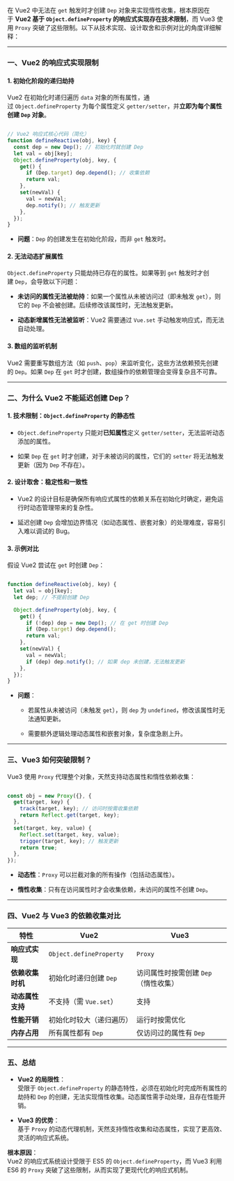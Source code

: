 
在 Vue2 中无法在 `get` 触发时才创建 `Dep` 对象来实现惰性收集，根本原因在于 **Vue2 基于 `Object.defineProperty` 的响应式实现存在技术限制**，而 Vue3 使用 `Proxy` 突破了这些限制。以下从技术实现、设计取舍和示例对比的角度详细解释：

---

### **一、Vue2 的响应式实现限制**

#### **1. 初始化阶段的递归劫持**

Vue2 在初始化时递归遍历 `data` 对象的所有属性，通过 `Object.defineProperty` 为每个属性定义 `getter/setter`，并**立即为每个属性创建 `Dep` 对象**。

```javascript

// Vue2 响应式核心代码（简化）
function defineReactive(obj, key) {
  const dep = new Dep(); // 初始化时就创建 Dep
  let val = obj[key];
  Object.defineProperty(obj, key, {
    get() {
      if (Dep.target) dep.depend(); // 收集依赖
      return val;
    },
    set(newVal) {
      val = newVal;
      dep.notify(); // 触发更新
    },
  });
}
```

- **问题**：`Dep` 的创建发生在初始化阶段，而非 `get` 触发时。
    

#### **2. 无法动态扩展属性**

`Object.defineProperty` 只能劫持已存在的属性。如果等到 `get` 触发时才创建 `Dep`，会导致以下问题：

- **未访问的属性无法被劫持**：如果一个属性从未被访问过（即未触发 `get`），则它的 `Dep` 不会被创建。后续修改该属性时，无法触发更新。
    
- **动态新增属性无法被监听**：Vue2 需要通过 `Vue.set` 手动触发响应式，而无法自动处理。
    

#### **3. 数组的监听机制**

Vue2 需要重写数组方法（如 `push`、`pop`）来监听变化，这些方法依赖预先创建的 `Dep`。如果 `Dep` 在 `get` 时才创建，数组操作的依赖管理会变得复杂且不可靠。

---

### **二、为什么 Vue2 不能延迟创建 Dep？**

#### **1. 技术限制：`Object.defineProperty` 的静态性**

- `Object.defineProperty` 只能对**已知属性**定义 `getter/setter`，无法监听动态添加的属性。
    
- 如果 `Dep` 在 `get` 时才创建，对于未被访问的属性，它们的 `setter` 将无法触发更新（因为 `Dep` 不存在）。
    

#### **2. 设计取舍：稳定性和一致性**

- Vue2 的设计目标是确保所有响应式属性的依赖关系在初始化时确定，避免运行时动态管理带来的复杂性。
    
- 延迟创建 `Dep` 会增加边界情况（如动态属性、嵌套对象）的处理难度，容易引入难以调试的 Bug。
    

#### **3. 示例对比**

假设 Vue2 尝试在 `get` 时创建 `Dep`：

```javascript

function defineReactive(obj, key) {
  let val = obj[key];
  let dep; // 不提前创建 Dep

  Object.defineProperty(obj, key, {
    get() {
      if (!dep) dep = new Dep(); // 在 get 时创建 Dep
      if (Dep.target) dep.depend();
      return val;
    },
    set(newVal) {
      val = newVal;
      if (dep) dep.notify(); // 如果 dep 未创建，无法触发更新
    },
  });
}
```

- **问题**：
    
    - 若属性从未被访问（未触发 `get`），则 `dep` 为 `undefined`，修改该属性时无法通知更新。
        
    - 需要额外逻辑处理动态属性和嵌套对象，复杂度急剧上升。
        
---

### **三、Vue3 如何突破限制？**

Vue3 使用 `Proxy` 代理整个对象，天然支持动态属性和惰性依赖收集：
```javascript

const obj = new Proxy({}, {
  get(target, key) {
    track(target, key); // 访问时按需收集依赖
    return Reflect.get(target, key);
  },
  set(target, key, value) {
    Reflect.set(target, key, value);
    trigger(target, key); // 触发更新
    return true;
  },
});
```
- **动态性**：`Proxy` 可以拦截对象的所有操作（包括动态属性）。
    
- **惰性收集**：只有在访问属性时才会收集依赖，未访问的属性不创建 `Dep`。
    
---

### **四、Vue2 与 Vue3 的依赖收集对比**

|**特性**|**Vue2**|**Vue3**|
|---|---|---|
|**响应式实现**|`Object.defineProperty`|`Proxy`|
|**依赖收集时机**|初始化时递归创建 `Dep`|访问属性时按需创建 `Dep`（惰性收集）|
|**动态属性支持**|不支持（需 `Vue.set`）|支持|
|**性能开销**|初始化时较大（递归遍历）|运行时按需优化|
|**内存占用**|所有属性都有 `Dep`|仅访问过的属性有 `Dep`|

---

### **五、总结**

- **Vue2 的局限性**：  
    受限于 `Object.defineProperty` 的静态特性，必须在初始化时完成所有属性的劫持和 `Dep` 的创建，无法实现惰性收集。动态属性需手动处理，且存在性能开销。
    
- **Vue3 的优势**：  
    基于 `Proxy` 的动态代理机制，天然支持惰性收集和动态属性，实现了更高效、灵活的响应式系统。
    

**根本原因**：  
Vue2 的响应式系统设计受限于 ES5 的 `Object.defineProperty`，而 Vue3 利用 ES6 的 `Proxy` 突破了这些限制，从而实现了更现代化的响应式机制。